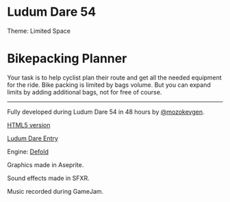 # Ludum Dare 54
Theme: Limited Space

# Bikepacking Planner
Your task is to help cyclist plan their route and get all the needed equipment for the ride. Bike packing is limited by bags volume. But you can expand limits by adding additional bags, not for free of course. 

---
Fully developed during Ludum Dare 54 in 48 hours by [@mozokevgen](https://twitter.com/mozokevgen).

[HTML5 version](https://mozokevgen.itch.io/bikepacking-planner)

[Ludum Dare Entry](https://ldjam.com/events/ludum-dare/54/bikepacking-planner)

Engine: [Defold](https://defold.com/)

Graphics made in Aseprite.

Sound effects made in SFXR.

Music recorded during GameJam.
